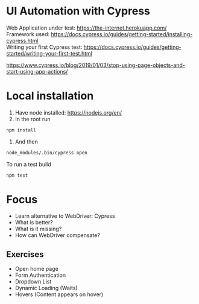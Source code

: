 # UI Automation with Cypress
Web Application under test: https://the-internet.herokuapp.com/  
Framework used: https://docs.cypress.io/guides/getting-started/installing-cypress.html  
Writing your first Cypress test: https://docs.cypress.io/guides/getting-started/writing-your-first-test.html

https://www.cypress.io/blog/2019/01/03/stop-using-page-objects-and-start-using-app-actions/

# Local installation
1. Have node installed: https://nodejs.org/en/
1. In the root run
```bash
npm install
```
1. And then 
```bash
node_modules/.bin/cypress open
```

To run a test build
```bash
npm test
```

# Focus
- Learn alternative to WebDriver: Cypress
- What is better?
- What is it missing?
- How can WebDriver compensate?

## Exercises
- Open home page
- Form Authentication
- Dropdown List
- Dynamic Loading (Waits)
- Hovers (Content appears on hover)
